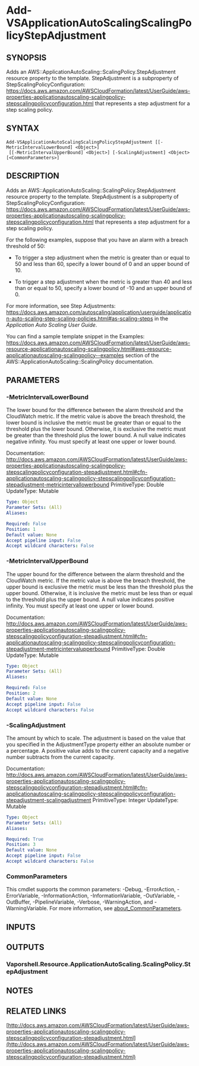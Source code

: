 # Add-VSApplicationAutoScalingScalingPolicyStepAdjustment

## SYNOPSIS
Adds an AWS::ApplicationAutoScaling::ScalingPolicy.StepAdjustment resource property to the template.
StepAdjustment is a subproperty of StepScalingPolicyConfiguration: https://docs.aws.amazon.com/AWSCloudFormation/latest/UserGuide/aws-properties-applicationautoscaling-scalingpolicy-stepscalingpolicyconfiguration.html that represents a step adjustment for a step scaling policy.

## SYNTAX

```
Add-VSApplicationAutoScalingScalingPolicyStepAdjustment [[-MetricIntervalLowerBound] <Object>]
 [[-MetricIntervalUpperBound] <Object>] [-ScalingAdjustment] <Object> [<CommonParameters>]
```

## DESCRIPTION
Adds an AWS::ApplicationAutoScaling::ScalingPolicy.StepAdjustment resource property to the template.
StepAdjustment is a subproperty of StepScalingPolicyConfiguration: https://docs.aws.amazon.com/AWSCloudFormation/latest/UserGuide/aws-properties-applicationautoscaling-scalingpolicy-stepscalingpolicyconfiguration.html that represents a step adjustment for a step scaling policy.

For the following examples, suppose that you have an alarm with a breach threshold of 50:

+ To trigger a step adjustment when the metric is greater than or equal to 50 and less than 60, specify a lower bound of 0 and an upper bound of 10.

+ To trigger a step adjustment when the metric is greater than 40 and less than or equal to 50, specify a lower bound of -10 and an upper bound of 0.

For more information, see Step Adjustments: https://docs.aws.amazon.com/autoscaling/application/userguide/application-auto-scaling-step-scaling-policies.html#as-scaling-steps in the *Application Auto Scaling User Guide*.

You can find a sample template snippet in the Examples: https://docs.aws.amazon.com/AWSCloudFormation/latest/UserGuide/aws-resource-applicationautoscaling-scalingpolicy.html#aws-resource-applicationautoscaling-scalingpolicy--examples section of the AWS::ApplicationAutoScaling::ScalingPolicy documentation.

## PARAMETERS

### -MetricIntervalLowerBound
The lower bound for the difference between the alarm threshold and the CloudWatch metric.
If the metric value is above the breach threshold, the lower bound is inclusive the metric must be greater than or equal to the threshold plus the lower bound.
Otherwise, it is exclusive the metric must be greater than the threshold plus the lower bound.
A null value indicates negative infinity.
You must specify at least one upper or lower bound.

Documentation: http://docs.aws.amazon.com/AWSCloudFormation/latest/UserGuide/aws-properties-applicationautoscaling-scalingpolicy-stepscalingpolicyconfiguration-stepadjustment.html#cfn-applicationautoscaling-scalingpolicy-stepscalingpolicyconfiguration-stepadjustment-metricintervallowerbound
PrimitiveType: Double
UpdateType: Mutable

```yaml
Type: Object
Parameter Sets: (All)
Aliases:

Required: False
Position: 1
Default value: None
Accept pipeline input: False
Accept wildcard characters: False
```

### -MetricIntervalUpperBound
The upper bound for the difference between the alarm threshold and the CloudWatch metric.
If the metric value is above the breach threshold, the upper bound is exclusive the metric must be less than the threshold plus the upper bound.
Otherwise, it is inclusive the metric must be less than or equal to the threshold plus the upper bound.
A null value indicates positive infinity.
You must specify at least one upper or lower bound.

Documentation: http://docs.aws.amazon.com/AWSCloudFormation/latest/UserGuide/aws-properties-applicationautoscaling-scalingpolicy-stepscalingpolicyconfiguration-stepadjustment.html#cfn-applicationautoscaling-scalingpolicy-stepscalingpolicyconfiguration-stepadjustment-metricintervalupperbound
PrimitiveType: Double
UpdateType: Mutable

```yaml
Type: Object
Parameter Sets: (All)
Aliases:

Required: False
Position: 2
Default value: None
Accept pipeline input: False
Accept wildcard characters: False
```

### -ScalingAdjustment
The amount by which to scale.
The adjustment is based on the value that you specified in the AdjustmentType property either an absolute number or a percentage.
A positive value adds to the current capacity and a negative number subtracts from the current capacity.

Documentation: http://docs.aws.amazon.com/AWSCloudFormation/latest/UserGuide/aws-properties-applicationautoscaling-scalingpolicy-stepscalingpolicyconfiguration-stepadjustment.html#cfn-applicationautoscaling-scalingpolicy-stepscalingpolicyconfiguration-stepadjustment-scalingadjustment
PrimitiveType: Integer
UpdateType: Mutable

```yaml
Type: Object
Parameter Sets: (All)
Aliases:

Required: True
Position: 3
Default value: None
Accept pipeline input: False
Accept wildcard characters: False
```

### CommonParameters
This cmdlet supports the common parameters: -Debug, -ErrorAction, -ErrorVariable, -InformationAction, -InformationVariable, -OutVariable, -OutBuffer, -PipelineVariable, -Verbose, -WarningAction, and -WarningVariable. For more information, see [about_CommonParameters](http://go.microsoft.com/fwlink/?LinkID=113216).

## INPUTS

## OUTPUTS

### Vaporshell.Resource.ApplicationAutoScaling.ScalingPolicy.StepAdjustment
## NOTES

## RELATED LINKS

[http://docs.aws.amazon.com/AWSCloudFormation/latest/UserGuide/aws-properties-applicationautoscaling-scalingpolicy-stepscalingpolicyconfiguration-stepadjustment.html](http://docs.aws.amazon.com/AWSCloudFormation/latest/UserGuide/aws-properties-applicationautoscaling-scalingpolicy-stepscalingpolicyconfiguration-stepadjustment.html)

